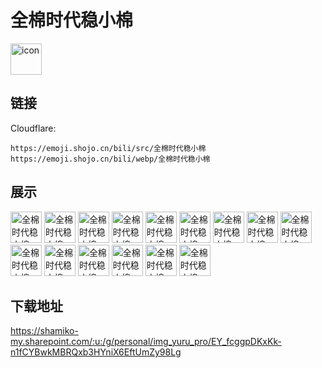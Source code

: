 # 全棉时代稳小棉
<img src="https://emoji.shojo.cn/bili/src/全棉时代稳小棉/icon.png" width="50" height="50" alt="icon">

## 链接
Cloudflare:
```
https://emoji.shojo.cn/bili/src/全棉时代稳小棉
https://emoji.shojo.cn/bili/webp/全棉时代稳小棉
```
## 展示
<img src="https://emoji.shojo.cn/bili/src/全棉时代稳小棉/全棉时代稳小棉-在吗.png" width="50" height="50" alt="全棉时代稳小棉-在吗">
<img src="https://emoji.shojo.cn/bili/src/全棉时代稳小棉/全棉时代稳小棉-感谢.png" width="50" height="50" alt="全棉时代稳小棉-感谢">
<img src="https://emoji.shojo.cn/bili/src/全棉时代稳小棉/全棉时代稳小棉-多喝热水.png" width="50" height="50" alt="全棉时代稳小棉-多喝热水">
<img src="https://emoji.shojo.cn/bili/src/全棉时代稳小棉/全棉时代稳小棉-比心.png" width="50" height="50" alt="全棉时代稳小棉-比心">
<img src="https://emoji.shojo.cn/bili/src/全棉时代稳小棉/全棉时代稳小棉-Hi.png" width="50" height="50" alt="全棉时代稳小棉-Hi">
<img src="https://emoji.shojo.cn/bili/src/全棉时代稳小棉/全棉时代稳小棉-疑惑.png" width="50" height="50" alt="全棉时代稳小棉-疑惑">
<img src="https://emoji.shojo.cn/bili/src/全棉时代稳小棉/全棉时代稳小棉-打call.png" width="50" height="50" alt="全棉时代稳小棉-打call">
<img src="https://emoji.shojo.cn/bili/src/全棉时代稳小棉/全棉时代稳小棉-三连.png" width="50" height="50" alt="全棉时代稳小棉-三连">
<img src="https://emoji.shojo.cn/bili/src/全棉时代稳小棉/全棉时代稳小棉-学习.png" width="50" height="50" alt="全棉时代稳小棉-学习">
<img src="https://emoji.shojo.cn/bili/src/全棉时代稳小棉/全棉时代稳小棉-绷不住了.png" width="50" height="50" alt="全棉时代稳小棉-绷不住了">
<img src="https://emoji.shojo.cn/bili/src/全棉时代稳小棉/全棉时代稳小棉-贴贴.png" width="50" height="50" alt="全棉时代稳小棉-贴贴">
<img src="https://emoji.shojo.cn/bili/src/全棉时代稳小棉/全棉时代稳小棉-晚安.png" width="50" height="50" alt="全棉时代稳小棉-晚安">
<img src="https://emoji.shojo.cn/bili/src/全棉时代稳小棉/全棉时代稳小棉-嘿嘿.png" width="50" height="50" alt="全棉时代稳小棉-嘿嘿">
<img src="https://emoji.shojo.cn/bili/src/全棉时代稳小棉/全棉时代稳小棉-买买买.png" width="50" height="50" alt="全棉时代稳小棉-买买买">
<img src="https://emoji.shojo.cn/bili/src/全棉时代稳小棉/全棉时代稳小棉-结晶.png" width="50" height="50" alt="全棉时代稳小棉-结晶">

## 下载地址

https://shamiko-my.sharepoint.com/:u:/g/personal/img_yuru_pro/EY_fcggpDKxKk-n1fCYBwkMBRQxb3HYniX6EftUmZy98Lg
